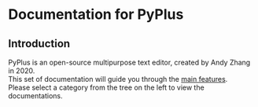 # Documentation for PyPlus
## Introduction
PyPlus is an open-source multipurpose text editor, created by Andy Zhang in 2020.\
This set of documentation will guide you through the [main features](features.md).\
Please select a category from the tree on the left to view the documentations.